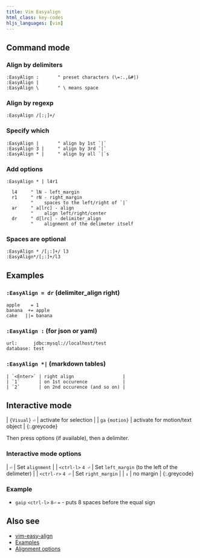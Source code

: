 ```yaml
---
title: Vim Easyalign
html_class: key-codes
hljs_languages: [vim]
---
```


## Command mode

### Align by delimiters

```vim
:EasyAlign :       " preset characters (\=:.,&#|)
:EasyAlign |
:EasyAlign \       " \ means space
```

### Align by regexp

```vim
:EasyAlign /[:;]+/
```

### Specify which

```vim
:EasyAlign |       " align by 1st `|`
:EasyAlign 3 |     " align by 3rd `|`
:EasyAlign * |     " align by all `|`s
```

### Add options

```vim
:EasyAlign * | l4r1

  l4     " lN - left_margin
  r1     " rN - right_margin
         "    spaces to the left/right of `|`
  ar     " a[lrc] - align
         "    align left/right/center
  dr     " d[lrc] - delimiter_align
         "    alignment of the delimeter itself
```

### Spaces are optional

```vim
:EasyAlign * /[;:]+/ l3
:EasyAlign*/[;:]+/l3
```

## Examples

### `:EasyAlign = dr` (delimiter_align right)

    apple    = 1
    banana  += apple
    cake   ||= banana

### `:EasyAlign :` (for json or yaml)

    url:      jdbc:mysql://localhost/test
    database: test

### `:EasyAlign *|` (markdown tables)

```nohighlight
| `<Enter>` | right align                  |
| `1`       | on 1st occurence             |
| `2`       | on 2nd occurence (and so on) |
```

Interactive mode
----------------

| `{Visual}` `⏎`  | activate for selection          |
| `ga` `{motion}` | activate for motion/text object |
{:.greycode}

Then press options (if available), then a delimiter.

### Interactive mode options

| `⏎`              | Set `alignment`                                  |
| `<ctrl-l>` `4 ⏎` | Set `left_margin` (to the left of the delimeter) |
| `<ctrl-r>` `4 ⏎` | Set `right_margin`                               |
| `↓`              | no margin                                        |
{:.greycode}

### Example

 * `gaip` `<ctrl-l>` `8⏎` `=` - puts 8 spaces before the equal sign

Also see
--------

* [vim-easy-align](https://github.com/junegunn/vim-easy-align)
* [Examples](https://github.com/junegunn/vim-easy-align#examples)
* [Alignment options](https://github.com/junegunn/vim-easy-align#alignment-options)
